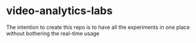 # video-analytics-labs
The intention to create this repo is to have all the experiments in one place without bothering the real-time usage
